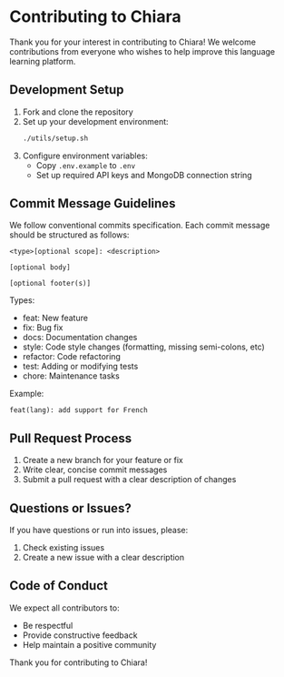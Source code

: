 # Contributing to Chiara

Thank you for your interest in contributing to Chiara! We welcome contributions from everyone who wishes to help improve this language learning platform.

## Development Setup

1. Fork and clone the repository
2. Set up your development environment:
    ```bash
    ./utils/setup.sh
    ```
3. Configure environment variables:
    - Copy `.env.example` to `.env`
    - Set up required API keys and MongoDB connection string

## Commit Message Guidelines

We follow conventional commits specification. Each commit message should be structured as follows:

```
<type>[optional scope]: <description>

[optional body]

[optional footer(s)]
```

Types:

-   feat: New feature
-   fix: Bug fix
-   docs: Documentation changes
-   style: Code style changes (formatting, missing semi-colons, etc)
-   refactor: Code refactoring
-   test: Adding or modifying tests
-   chore: Maintenance tasks

Example:

```
feat(lang): add support for French
```

## Pull Request Process

1. Create a new branch for your feature or fix
2. Write clear, concise commit messages
3. Submit a pull request with a clear description of changes

## Questions or Issues?

If you have questions or run into issues, please:

1. Check existing issues
2. Create a new issue with a clear description

## Code of Conduct

We expect all contributors to:

-   Be respectful
-   Provide constructive feedback
-   Help maintain a positive community

Thank you for contributing to Chiara!
